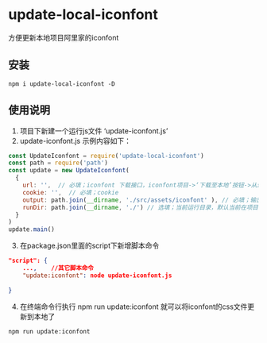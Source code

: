 # update-local-iconfont
方便更新本地项目阿里家的iconfont

## 安装
```
npm i update-local-iconfont -D
```

## 使用说明
1. 项目下新建一个运行js文件 ‘update-iconfont.js’
2. update-iconfont.js 示例内容如下：

```javascript
const UpdateIconfont = require('update-local-iconfont')
const path = require('path')
const update = new UpdateIconfont(
  {
    url: '',  // 必填；iconfont 下载接口，iconfont项目->‘下载至本地’按钮->从浏览器控制台获取没完整请求url，和完整cookie
    cookie: '',  // 必填；cookie
    output: path.join(__dirname, './src/assets/iconfont' ), // 必填；输出目录，推荐使用绝对路径
    runDir: path.join(__dirname, './') // 选填；当前运行目录，默认当前在项目根目录
  }
)
update.main()

```
3. 在package.json里面的script下新增脚本命令

```json
"script": {
    ...,    //其它脚本命令
    "update:iconfont": node update-iconfont.js
    
}
```

4. 在终端命令行执行 npm run update:iconfont 就可以将iconfont的css文件更新到本地了

```
npm run update:iconfont
```